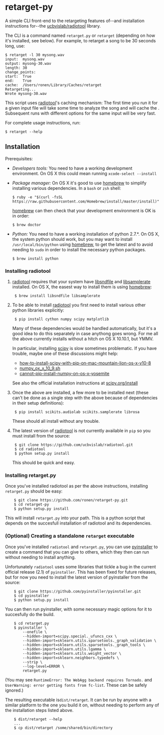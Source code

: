 # retarget-py

A simple CLI front-end to the retargeting features of--and installation instructions for--the [ucbvislab/radiotool](https://github.com/ucbvislab/radiotool) library.

The CLI is a command named `retarget.py` or `retarget` (depending on how it's installed, see below).  For example, to retarget a song to be 30 seconds long, use:

```
$ retarget -l 30 mysong.wav
input:	mysong.wav
output:	mysong-30.wav
length:	30
change_points:
start:	True
end:	True
cache:	/Users/ronen/Library/Caches/retarget
Retargeting...
Wrote mysong-30.wav
```
	
This script uses [radiotool](https://github.com/ucbvislab/radiotool)'s caching mechanism: The first time you run it for a given input file will take some time to analyze the song and will cache the .  Subsequent runs with different options for the same input will be very fast.

For complete usage instructions, run:

```
$ retarget --help
```

## Installation

Prerequisites: 

* *Developers tools:*  You need to have a working development environment.  On OS X this could mean running `xcode-select --install`

* *Package manager:* On OS X it's good to use [homebrew](http://brew.sh) to simplify installing various dependencies.  In a `bash` or `zsh` shell:

      $ ruby -e "$(curl -fsSL https://raw.githubusercontent.com/Homebrew/install/master/install)"

  [homebrew](http://brew.sh) can then check that your development environment is OK is in order:

      $ brew doctor


* *Python:* You need to have a working installation of python 2.7.*.  On OS X, the system python should work, but you may want to install `/usr/local/bin/python` using [homebrew](http://brew.sh), to get the latest and to avoid needing to `sudo` in order to install the necessary python packages.

      $ brew install python


### Installing radiotool

1. [radiotool](https://github.com/ucbvislab/radiotool) requires that your system have [libsndfile](http://www.mega-nerd.com/libsndfile/) and [libsamplerate](http://www.mega-nerd.com/SRC/) installed.  On OS X, the easest way to install them is using [homebrew](http://brew.sh):

        $ brew install libsndfile libsamplerate
    
1. To be able to install [radiotool](https://github.com/ucbvislab/radiotool) you first need to install various other python libraries explicitly:

		$ pip install cython numpy scipy matplotlib 
  		
    Many of these dependencies would be handled automatically, but it's a good idea to do this separately in case anythong goes wrong.   For me all the above currently installs without a hitch on OS X 10.10.1, but YMMV.
    
    In particular, installing [scipy](http://www.scipy.org) is slow sometimes problematic.  If you have trouble, maybe one of these discussions might help:
    
    * [how-to-install-scipy-with-pip-on-mac-mountain-lion-os-x-v10-8](http://stackoverflow.com/questions/12092306/how-to-install-scipy-with-pip-on-mac-mountain-lion-os-x-v10-8)
    * [numpy_ox_x_10_9.sh](https://gist.github.com/goldsmith/7262122)
    * [cannot-pip-install-numpy-on-os-x-yosemite](http://stackoverflow.com/questions/26653768/cannot-pip-install-numpy-on-os-x-yosemite)
    
    See also the official installation instructions at [scipy.org/install](http://www.scipy.org/install.html)
    
1. Once the above are installed, a few more to be installed next (these can't be done as a single step with the above because of dependencies in their setup definitions):
    
    	$ pip install scikits.audiolab scikits.samplerate librosa
    	
   These should all install without any trouble.
       
1. The latest version of [radiotool](https://github.com/ucbvislab/radiotool) is not currently available in `pip` so you must install from the source:

    	$ git clone https://github.com/ucbvislab/radiotool.git
	    $ cd radiotool
        $ python setup.py install

   This should be quick and easy.


### Installing retarget.py

Once you've installed radiotool as per the above instructions, installing `retarget.py` should be easy:

    	$ git clone https://github.com/ronen/retarget-py.git
	    $ cd retarget-py
        $ python setup.py install
        
This will install `retarget.py` into your path.  This is a python script that depends on the succesfull installation of radiotool and its dependencies.

### (Optional) Creating a standalone `retarget` executable

Once you've installed `radiotool` and `retarget.py`, you can use [pyinstaller](https://github.com/pyinstaller/pyinstaller) to create a command that you can give to others, which they then can run without needing to install anything.

Unfortunately `radiotool` uses some libraries that tickle a bug in the current official release (2.1) of `pyinstaller`.  This has been fixed for future releases, but for now you need to install the latest version of pyinstaller from the source:

    	$ git clone https://github.com/pyinstaller/pyinstaller.git
	    $ cd pyinstaller
        $ python setup.py install

You can then run pyinstaller, with some necessary magic options for it to succesfully do the build.

		$ cd retarget.py
		$ pyinstaller \
			--onefile \
			--hidden-import=scipy.special._ufuncs_cxx \
			--hidden-import=sklearn.utils.sparsetools._graph_validation \
			--hidden-import=sklearn.utils.sparsetools._graph_tools \
			--hidden-import=sklearn.utils.lgamma \
			--hidden-import=sklearn.utils.weight_vector \
			--hidden-import=sklearn.neighbors.typedefs \
			--strip \
			--log-level=ERROR \
			retarget.py
			
(You may see `RuntimeError: The WebAgg backend requires Tornado.` and `UserWarning: error getting fonts from fc-list`.  These can be safely ignored.)

The resulting executable is`dist/retarget`.  It can be run by anyone with a similar platform to the one you build it on, without needing to perform any of the installation steps listed above.

    	$ dist/retarget --help
	    ...
    	$ cp dist/retarget /some/shared/bin/directory

